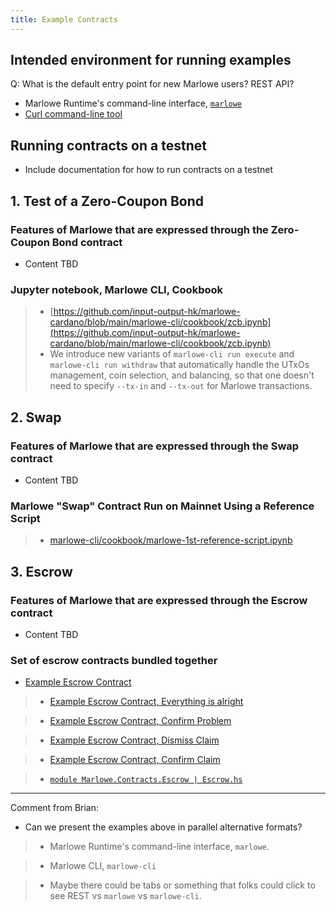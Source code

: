 ```yaml
---
title: Example Contracts
---
```


## Intended environment for running examples

Q: What is the default entry point for new Marlowe users? REST API? 

* Marlowe Runtime's command-line interface, [`marlowe`](https://github.com/input-output-hk/marlowe-cardano/blob/main/marlowe-runtime/doc/ReadMe.md) 
* [Curl command-line tool](https://curl.se)

## Running contracts on a testnet

* Include documentation for how to run contracts on a testnet

## 1. Test of a Zero-Coupon Bond

### Features of Marlowe that are expressed through the Zero-Coupon Bond contract

* Content TBD

### Jupyter notebook, Marlowe CLI, Cookbook

> * [https://github.com/input-output-hk/marlowe-cardano/blob/main/marlowe-cli/cookbook/zcb.ipynb](https://github.com/input-output-hk/marlowe-cardano/blob/main/marlowe-cli/cookbook/zcb.ipynb) 
> * We introduce new variants of `marlowe-cli run execute` and `marlowe-cli run withdraw` that automatically handle the UTxOs management, coin selection, and balancing, so that one doesn't need to specify `--tx-in` and `--tx-out` for Marlowe transactions. 

## 2. Swap

### Features of Marlowe that are expressed through the Swap contract

* Content TBD

### Marlowe "Swap" Contract Run on Mainnet Using a Reference Script 

> * [marlowe-cli/cookbook/marlowe-1st-reference-script.ipynb](https://github.com/input-output-hk/marlowe-cardano/blob/main/marlowe-cli/cookbook/marlowe-1st-reference-script.ipynb) 

## 3. Escrow

### Features of Marlowe that are expressed through the Escrow contract

* Content TBD

### Set of escrow contracts bundled together

* [Example Escrow Contract](https://github.com/input-output-hk/marlowe-cardano/blob/main/marlowe-cli/examples/escrow/ReadMe.md)

> * [Example Escrow Contract, Everything is alright](https://github.com/input-output-hk/marlowe-cardano/blob/main/marlowe-cli/examples/escrow/everything-is-alright.md)

> * [Example Escrow Contract, Confirm Problem](https://github.com/input-output-hk/marlowe-cardano/blob/main/marlowe-cli/examples/escrow/confirm-problem.md)

> * [Example Escrow Contract, Dismiss Claim](https://github.com/input-output-hk/marlowe-cardano/blob/main/marlowe-cli/examples/escrow/dismiss-claim.md)

> * [Example Escrow Contract, Confirm Claim](https://github.com/input-output-hk/marlowe-cardano/blob/main/marlowe-cli/examples/escrow/confirm-claim.md)

> * [`module Marlowe.Contracts.Escrow | Escrow.hs`](https://github.com/input-output-hk/marlowe-cardano/blob/main/marlowe-contracts/src/Marlowe/Contracts/Escrow.hs)

---

Comment from Brian: 

* Can we present the examples above in parallel alternative formats?

> * Marlowe Runtime's command-line interface, `marlowe`.

> * Marlowe CLI, `marlowe-cli`

> * Maybe there could be tabs or something that folks could click to see REST vs `marlowe` vs `marlowe-cli`. 

